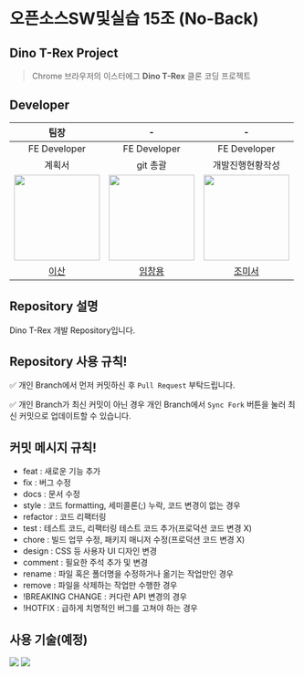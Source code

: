 # 오픈소스SW및실습 15조 (No-Back)

## Dino T-Rex Project
> Chrome 브라우저의 이스터에그 **Dino T-Rex** 클론 코딩 프로젝트

## Developer
|팀장|-|-|
|:---:|:---:|:---:|
|FE Developer|FE Developer|FE Developer|
|계획서|git 총괄|개발진행현황작성|
|<img src="https://github.com/Lee-s-an.png" width="150" height="150"/>|<img src="https://github.com/dlacked.png" width="150" height="150"/>|<img src="https://github.com/choms218.png" width="150" height="150"/>|
|[이산](https://github.com/lee-s-an)|[임창용](https://github.com/dlacked)|[조미서](https://github.com/choms218)|

## Repository 설명
Dino T-Rex 개발 Repository입니다.

## Repository 사용 규칙!
✅ 개인 Branch에서 먼저 커밋하신 후 `Pull Request` 부탁드립니다.

✅ 개인 Branch가 최신 커밋이 아닌 경우 개인 Branch에서 `Sync Fork` 버튼을 눌러 최신 커밋으로 업데이트할 수 있습니다.

## 커밋 메시지 규칙!
* feat : 새로운 기능 추가
* fix : 버그 수정
* docs : 문서 수정
* style : 코드 formatting, 세미콜론(;) 누락, 코드 변경이 없는 경우
* refactor : 코드 리팩터링
* test : 테스트 코드, 리팩터링 테스트 코드 추가(프로덕션 코드 변경 X)
* chore : 빌드 업무 수정, 패키지 매니저 수정(프로덕션 코드 변경 X)
* design : CSS 등 사용자 UI 디자인 변경
* comment : 필요한 주석 추가 및 변경
* rename : 파일 혹은 폴더명을 수정하거나 옮기는 작업만인 경우
* remove : 파일을 삭제하는 작업만 수행한 경우
* !BREAKING CHANGE : 커다란 API 변경의 경우
* !HOTFIX : 급하게 치명적인 버그를 고쳐야 하는 경우

## 사용 기술(예정)
<img src="https://img.shields.io/badge/React.js-61DAFB?style=for-the-badge&logo=React&logoColor=white"></a>
<img src="https://img.shields.io/badge/JavaScript-F7DF1E?style=for-the-badge&logo=JavaScript&logoColor=black">
